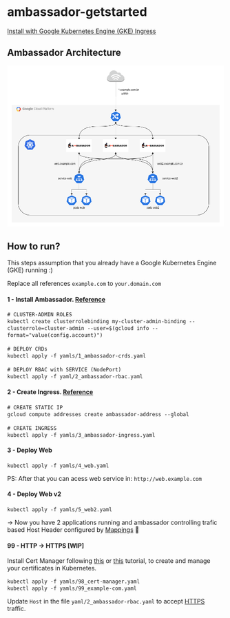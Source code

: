 # ambassador-getstarted

[Install with Google Kubernetes Engine (GKE) Ingress](https://www.getambassador.io/docs/latest/topics/running/ambassador-with-gke/)

## Ambassador Architecture 

![Architecture](./images/ambassador.png)

## How to run?

This steps assumption that you already have a Google Kubernetes Engine (GKE) running :)

Replace all references `example.com` to `your.domain.com`

#### 1 - Install Ambassador. [Reference](https://www.getambassador.io/docs/latest/topics/install/install-ambassador-oss/#1-deploying-the-ambassador-api-gateway)

```
# CLUSTER-ADMIN ROLES
kubectl create clusterrolebinding my-cluster-admin-binding --clusterrole=cluster-admin --user=$(gcloud info --format="value(config.account)")

# DEPLOY CRDs
kubectl apply -f yamls/1_ambassador-crds.yaml

# DEPLOY RBAC with SERVICE (NodePort)
kubectl apply -f yaml/2_ambassador-rbac.yaml
```

#### 2 - Create Ingress. [Reference](https://cloud.google.com/kubernetes-engine/docs/tutorials/http-balancer)

```
# CREATE STATIC IP
gcloud compute addresses create ambassador-address --global

# CREATE INGRESS
kubectl apply -f yamls/3_ambassador-ingress.yaml
```

#### 3 - Deploy Web

```
kubectl apply -f yamls/4_web.yaml
```

PS: After that you can acess web service in: `http://web.example.com`

#### 4 - Deploy Web v2

```
kubectl apply -f yamls/5_web2.yaml
```

-> Now you have 2 applications running and ambassador controlling trafic based Host Header configured by [Mappings](https://www.getambassador.io/docs/latest/topics/using/mappings/) :tada: 

#### 99 - HTTP -> HTTPS [WIP]

Install Cert Manager following [this](https://www.getambassador.io/docs/latest/howtos/cert-manager/) or [this](https://cert-manager.io/docs/installation/kubernetes/) tutorial, to create and manage your certificates in Kubernetes.

```
kubectl apply -f yamls/98_cert-manager.yaml
kubectl apply -f yamls/99_example-com.yaml
```

Update `Host` in the file `yaml/2_ambassador-rbac.yaml` to accept [HTTPS](https://www.getambassador.io/docs/latest/topics/running/host-crd/#the-host-crd-acme-support-and-external-load-balancer-configuration) traffic.
